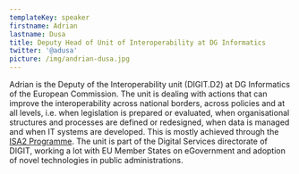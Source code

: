 ```yaml
---
templateKey: speaker
firstname: Adrian
lastname: Dusa
title: Deputy Head of Unit of Interoperability at DG Informatics
twitter: '@adusa'
picture: /img/andrian-dusa.jpg
---
```

Adrian is the Deputy of the Interoperability unit (DIGIT.D2) at DG Informatics of the European Commission. The unit is dealing with actions that can improve the interoperability across national borders, across policies and at all levels, i.e. when legislation is prepared or evaluated, when organisational structures and processes are defined or redesigned, when data is managed and when IT systems are developed. This is mostly achieved through the [ISA2 Programme](https://ec.europa.eu/isa2/home_en). The unit is part of the Digital Services directorate of DIGIT, working a lot with EU Member States on eGovernment and adoption of novel technologies in public administrations.
